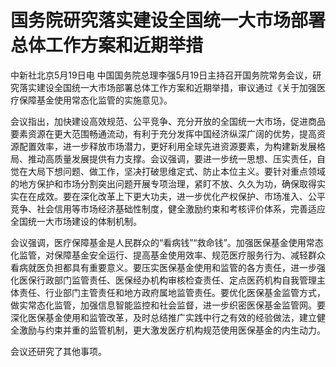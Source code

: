# 国务院研究落实建设全国统一大市场部署总体工作方案和近期举措

中新社北京5月19日电
中国国务院总理李强5月19日主持召开国务院常务会议，研究落实建设全国统一大市场部署总体工作方案和近期举措，审议通过《关于加强医疗保障基金使用常态化监管的实施意见》。

会议指出，加快建设高效规范、公平竞争、充分开放的全国统一大市场，促进商品要素资源在更大范围畅通流动，有利于充分发挥中国经济纵深广阔的优势，提高资源配置效率，进一步释放市场潜力，更好利用全球先进资源要素，为构建新发展格局、推动高质量发展提供有力支撑。会议强调，要进一步统一思想、压实责任，自觉在大局下想问题、做工作，坚决打破思维定式、防止本位主义。要针对重点领域的地方保护和市场分割突出问题开展专项治理，紧盯不放、久久为功，确保取得实实在在成效。要在深化改革上下更大功夫，进一步优化产权保护、市场准入、公平竞争、社会信用等市场经济基础性制度，健全激励约束和考核评价体系，完善适应全国统一大市场建设的体制机制。

会议强调，医疗保障基金是人民群众的“看病钱”“救命钱”。加强医保基金使用常态化监管，对保障基金安全运行、提高基金使用效率、规范医疗服务行为、减轻群众看病就医负担都具有重要意义。要压实医保基金使用和监管的各方责任，进一步强化医保行政部门监管责任、医保经办机构审核检查责任、定点医药机构自我管理主体责任、行业部门主管责任和地方政府属地监管责任。要优化医保基金监管方式，做实常态化监管，加强信息智能监控和社会监督，进一步织密医保基金监管网。要深化医保基金使用和监管改革，及时总结推广实践中行之有效的经验做法，建立健全激励与约束并重的监管机制，更大激发医疗机构规范使用医保基金的内生动力。

会议还研究了其他事项。

